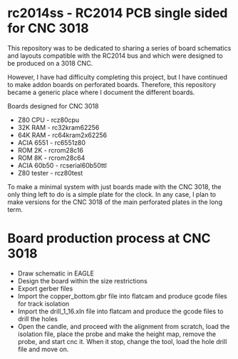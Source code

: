# rc2014ss - RC2014 PCB single sided for CNC 3018
This repository was to be dedicated to sharing a series of board schematics and layouts compatible with the RC2014 bus and which were designed to be produced on a 3018 CNC.

However, I have had difficulty completing this project, but I have continued to make addon boards on perforated boards. Therefore, this repository became a generic place where I document the different boards.

Boards designed for CNC 3018

- Z80 CPU - rcz80cpu
- 32K RAM - rc32kram62256
- 64K RAM - rc64kram2x62256
- ACIA 6551 - rc6551z80
- ROM 2K - rcrom28c16
- ROM 8K - rcrom28c64
- ACIA 60b50 - rcserial60b50ttl
- Z80 tester - rcz80test

To make a minimal system with just boards made with the CNC 3018, the only thing left to do is a simple plate for the clock. In any case, I plan to make versions for the CNC 3018 of the main perforated plates in the long term.

 
# Board production process at CNC 3018

- Draw schematic in EAGLE
- Design the board within the size restrictions
- Export gerber files
- Import the copper_bottom.gbr file into flatcam and produce gcode files for track isolation
- Import the drill_1_16.xln file into flatcam and produce the gcode files to drill the holes
- Open the candle, and proceed with the alignment from scratch, load the isolation file, place the probe and make the height map, remove the probe, and start cnc it. When it stop, change the tool, load the hole drill file and move on.
